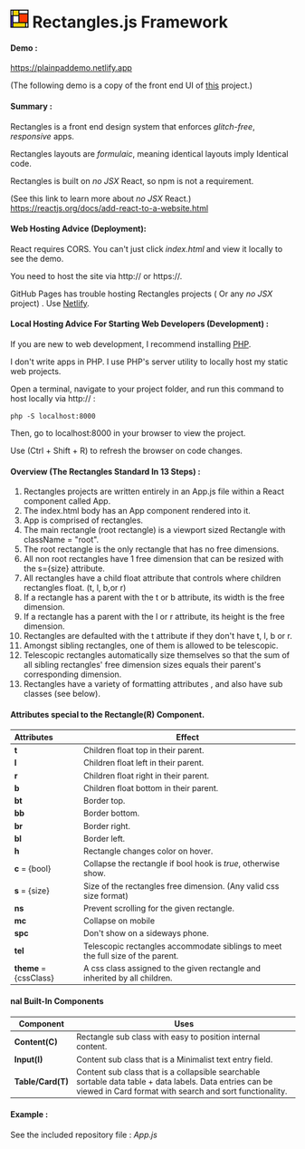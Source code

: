 # <img src="rectangles/Rectangles.jpg" style="image-rendering:pixelated;"></img> Rectangles.js Framework 



#### Demo : 

<a href="https://plainpaddemo.netlify.app">https://plainpaddemo.netlify.app</a>

(The following demo is a copy of the front end UI of <a href = "https://alextselegidis.com/try/plainpad-standalone/#/notes">this</a> project.)



#### Summary :

Rectangles is a front end design system that enforces *glitch-free*, *responsive* apps.

Rectangles layouts are *formulaic*, meaning identical layouts imply Identical code.

Rectangles is built on *no JSX* React, so npm is not a requirement.

(See this link to learn more about *no JSX* React.)
https://reactjs.org/docs/add-react-to-a-website.html



#### Web Hosting Advice (Deployment):

React requires CORS. You can't just click *index.html* and view it locally to see the demo.

You need to host the site via http:// or https://. 

GitHub Pages has trouble hosting Rectangles projects ( Or any *no JSX* project) . Use <a href = "https://www.netlify.com/">Netlify</a>.



#### Local Hosting Advice For Starting Web Developers (Development) :

If you are new to web development, I recommend installing <a href="https://www.php.net/manual/en/install.php">PHP</a>. 

I don't write apps in PHP. I use PHP's server utility to locally host my static web projects.

Open a terminal, navigate to your project folder, and run this command to host locally via http:// :

```
php -S localhost:8000
```

Then, go to localhost:8000 in your browser to view the project. 

Use (Ctrl + Shift + R) to refresh the browser on code changes.



#### Overview (The Rectangles Standard In 13 Steps) : 

1. Rectangles projects are written entirely in an App.js file within a React component called App.
2. The index.html body has an App component rendered into it.
3. App is comprised of rectangles.
4. The main rectangle (root rectangle) is a viewport sized Rectangle with className = "root".
5. The root rectangle is the only rectangle that has no free dimensions.
6. All non root rectangles have 1 free dimension that can be resized with the s={size} attribute.
7. All rectangles have a child float attribute that controls where children rectangles float. (t, l, b,or r)
8. If a rectangle has a parent with the t or b attribute, its width is the free dimension.
9. If a rectangle has a parent with the l or r attribute, its height is the free dimension.
10. Rectangles are defaulted with the t attribute if they don't have t, l, b or r.
11.  Amongst sibling rectangles, one of them is allowed to be telescopic.
12. Telescopic rectangles automatically size themselves so that the sum of all sibling rectangles' free dimension sizes equals their parent's corresponding dimension.
13. Rectangles have a variety of formatting attributes , and also have sub classes (see below).



#### Attributes special to the Rectangle(R) Component. 

| Attributes             | Effect                                                       |
| :--------------------- | ------------------------------------------------------------ |
| **t**                  | Children float top in their parent.                          |
| **l**                  | Children float left in their parent.                         |
| **r**                  | Children float right in their parent.                        |
| **b**                  | Children float bottom in their parent.                       |
| **bt**                 | Border top.                                                  |
| **bb**                 | Border bottom.                                               |
| **br**                 | Border right.                                                |
| **bl**                 | Border left.                                                 |
| **h**                  | Rectangle changes color on hover.                            |
| **c** = {bool}         | Collapse the rectangle if bool hook is *true*, otherwise show. |
| **s** = {size}         | Size of the rectangles free dimension. (Any valid css size format) |
| **ns**                 | Prevent scrolling for the given rectangle.                   |
| **mc**                 | Collapse on mobile                                           |
| **spc**                | Don't show on a sideways phone.                              |
| **tel**                | Telescopic rectangles accommodate siblings to meet the full size of the parent. |
| **theme** = {cssClass} | A css class assigned to the given rectangle and inherited by all children. |

#### nal Built-In Components

| Component         | Uses                                                         |
| ----------------- | ------------------------------------------------------------ |
| **Content(C)**    | Rectangle sub class with easy to position internal content.  |
| **Input(I)**      | Content sub class that is a Minimalist text entry field.     |
| **Table/Card(T)** | Content sub class that is a collapsible searchable sortable data table + data labels. Data entries can be viewed in Card format with search and sort functionality. |



#### Example :

See the included repository file : *App.js*
